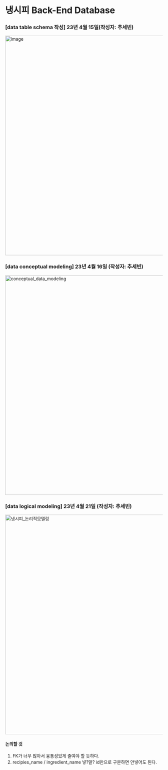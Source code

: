 # 냉시피 Back-End Database


### [data table schema 작성] 23년 4월 15일(작성자: 추세빈)
<img width="700" alt="image" src="https://user-images.githubusercontent.com/102461290/233582765-b1c24259-94f4-4794-ad57-1a376ff054d4.png">

### [data conceptual modeling] 23년 4월 16일 (작성자: 추세빈)
<img width="700" alt="conceptual_data_modeling" src="https://user-images.githubusercontent.com/102461290/232426942-91e229b6-a62c-4708-be0b-b33b64a2be24.png">

### [data logical modeling] 23년 4월 21일 (작성자: 추세빈)
<img width="700" alt="냉시피_논리적모델링" src="https://user-images.githubusercontent.com/102461290/233581842-fb8b4870-eb7d-4ec9-9072-29f7727df749.png">

#### 논의할 것
1. FK가 너무 많아서 융통성있게 줄여야 할 듯하다.
2. recipies_name / ingredient_name 넣?말? id만으로 구분하면 안넣어도 된다.
